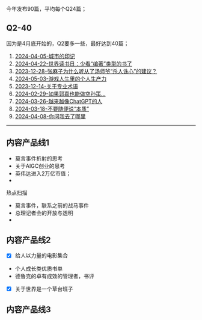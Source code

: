今年发布90篇，平均每个Q24篇；

## Q2-40
因为是4月底开始的，Q2要多一些，最好达到40篇；
1. [2024-04-05-城市的印记](2024Q2/2024-04-05-城市的印记.md)
2. [2024-04-22-世界读书日：少看“编著”类型的书了](2024Q2/2024-04-22-世界读书日：少看“编著”类型的书了.md)
3. [2023-12-28-张麻子为什么听从了汤师爷“杀人诛心”的建议？](2023Q4/2023-12-28-张麻子为什么听从了汤师爷“杀人诛心”的建议？.md)
4. [2024-05-03-游戏人生里的个人生产力](2023Q4/2024-05-03-游戏人生里的个人生产力.md)
5. [2023-12-14-关于专业术语](2023Q4/2023-12-14-关于专业术语.md)
6. [2024-02-29-如果郭嘉也能做空孙策...](2024Q1/2024-02-29-如果郭嘉也能做空孙策....md)
7. [2024-03-26-越来越像ChatGPT的人](2024Q1/2024-03-26-越来越像ChatGPT的人.md)
8. [2024-03-18-不要随便说“本质”](2024Q1/2024-03-18-不要随便说“本质”.md)
9. [2024-04-08-你问我去了哪里](2024Q2/2024-04-08-你问我去了哪里.md)




---

## 内容产品线1

- 莫言事件折射的思考
- 关于AIGC创业的思考
- 英伟达进入2万亿市值；
- 

热点扫描
- 莫言事件，联系之前的战马事件
- 总理记者会的开放与透明
- 

## 内容产品线2

- [x] 给人以力量的电影集合
- 个人成长类优质书单
- 德鲁克的卓有成效的管理者，书评
- [x] 关于世界是一个草台班子

## 内容产品线3
